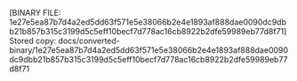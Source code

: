 [BINARY FILE: 1e27e5ea87b7d4a2ed5dd63f571e5e38066b2e4e1893af888dae0090dc9dbb21b857b315c3199d5c5eff10becf7d778ac16cb8922b2dfe59989eb77d8f71]
Stored copy: docs/converted-binary/1e27e5ea87b7d4a2ed5dd63f571e5e38066b2e4e1893af888dae0090dc9dbb21b857b315c3199d5c5eff10becf7d778ac16cb8922b2dfe59989eb77d8f71

